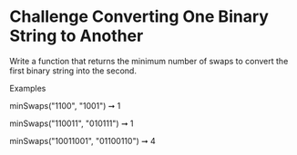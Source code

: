 # Challenge Converting One Binary String to Another

Write a function that returns the minimum number of swaps to convert the first binary string into the second.

Examples

minSwaps("1100", "1001") ➞ 1

minSwaps("110011", "010111") ➞ 1

minSwaps("10011001", "01100110") ➞ 4
